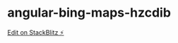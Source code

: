 # angular-bing-maps-hzcdib

[Edit on StackBlitz ⚡️](https://stackblitz.com/edit/angular-bing-maps-hzcdib)